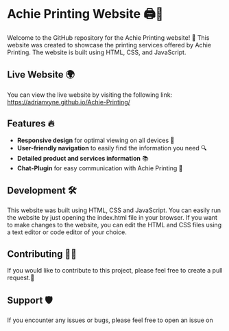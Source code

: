 # Achie Printing Website 🖨️🎨

Welcome to the GitHub repository for the Achie Printing website! 🎉
This website was created to showcase the printing services offered by Achie Printing. The website is built using HTML, CSS, and JavaScript.

## Live Website 🌍

You can view the live website by visiting the following link:
https://adrianvyne.github.io/Achie-Printing/

## Features 🔥

- **Responsive design** for optimal viewing on all devices 📱
- **User-friendly navigation** to easily find the information you need 🔍
- **Detailed product and services information** 📚
- **Chat-Plugin** for easy communication with Achie Printing 📩

## Development 🛠️

This website was built using HTML, CSS and JavaScript. You can easily run the website by just opening the index.html file in your browser.
If you want to make changes to the website, you can edit the HTML and CSS files using a text editor or code editor of your choice.

## Contributing 👨‍💻

If you would like to contribute to this project, please feel free to create a pull request.🤝

## Support 🛡️

If you encounter any issues or bugs, please feel free to open an issue on
